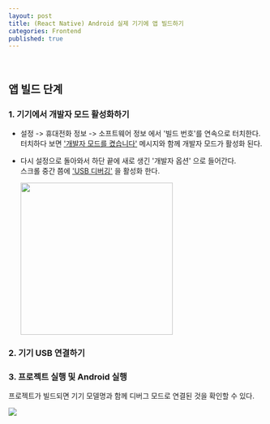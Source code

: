```yaml
---
layout: post
title: (React Native) Android 실제 기기에 앱 빌드하기
categories: Frontend
published: true
---
```

 
<br>


## 앱 빌드 단계
### 1. 기기에서 개발자 모드 활성화하기
- 설정 -> 휴대전화 정보 -> 소프트웨어 정보 에서 '빌드 번호'를 연속으로 터치한다. <br>
  터치하다 보면 <u>'개발자 모드를 켰습니다'</u> 메시지와 함께 개발자 모드가 활성화 된다.

- 다시 설정으로 돌아와서 하단 끝에 새로 생긴 '개발자 옵션' 으로 들어간다. <br>
  스크롤 중간 쯤에 <u>'USB 디버깅'</u> 을 활성화 한다.<br>

  <img src="https://github.com/mj-automne/mj-automne.github.io/assets/86812090/9287202d-16ad-49b7-8f4a-a2a3e924ef5f" width="300" />

### 2. 기기 USB 연결하기 
### 3. 프로젝트 실행 및 Android 실행
프로젝트가 빌드되면 기기 모델명과 함께 디버그 모드로 연결된 것을 확인할 수 있다.<br>

<img src="https://github.com/mj-automne/mj-automne.github.io/assets/86812090/261710bd-795f-4952-86ce-0df71072bcca" />
